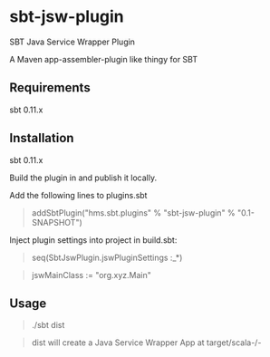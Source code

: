 sbt-jsw-plugin
==============

SBT Java Service Wrapper Plugin

A Maven app-assembler-plugin like thingy for SBT


## Requirements
 sbt 0.11.x

## Installation

 sbt 0.11.x

 Build the plugin in and publish it locally.

 Add the following lines to plugins.sbt

> addSbtPlugin("hms.sbt.plugins" % "sbt-jsw-plugin" % "0.1-SNAPSHOT")


Inject plugin settings into project in build.sbt:

> seq(SbtJswPlugin.jswPluginSettings :_*)

> jswMainClass := "org.xyz.Main"


## Usage

  > ./sbt dist

  > dist will create a Java Service Wrapper App at target/scala-<version>/<project-name>-<version>